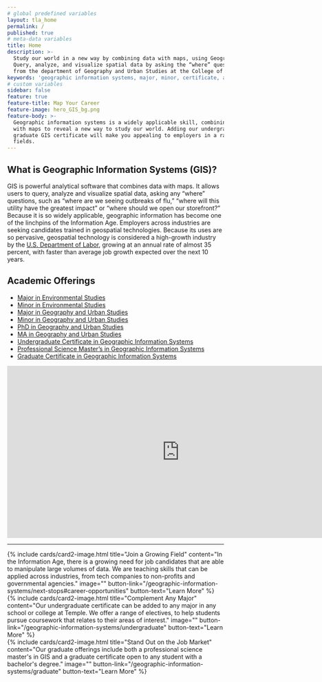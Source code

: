 ```yaml
---
# global predefined variables
layout: tla_home
permalink: /
published: true
# meta-data variables
title: Home
description: >-
  Study our world in a new way by combining data with maps, using Geographic Information Systems (GIS) at Temple University.
  Query, analyze, and visualize spatial data by asking the “where” questions, and earn a major, minor, or certificate 
  from the department of Geography and Urban Studies at the College of Liberal Arts.
keywords: 'geographic information systems, major, minor, certificate, academic offerings, psm, geography and urban studies'
# custom variables
sidebar: false
feature: true
feature-title: Map Your Career
feature-image: hero_GIS_bg.png
feature-body: >-
  Geographic information systems is a widely applicable skill, combining data
  with maps to reveal a new way to study our world. Adding our undergraduate or
  graduate GIS certificate will make you appealing to employers in a range of
  fields.
---
```

## What is Geographic Information Systems (GIS)?
GIS is powerful analytical software that combines data with maps. It allows users to query, analyze and visualize spatial data, asking any “where” questions, such as “where are we seeing outbreaks of flu,” “where will this utility have the greatest impact” or “where should we open our storefront?”  Because it is so widely applicable, geographic information has become one of the linchpins of the Information Age. Employers across industries are seeking candidates trained in geospatial technologies. Because its uses are so pervasive, geospatial technology is considered a high-growth industry by the [U.S. Department of Labor](https://www.doleta.gov/brg/indprof/geospatial_profile.cfm), growing at an annual rate of almost 35 percent, with faster than average job growth expected over the next 10 years.
 
## Academic Offerings
- [Major in Environmental Studies](http://bulletin.temple.edu/undergraduate/liberal-arts/environmental-studies/ba-environmental-studies/)
- [Minor in Environmental Studies](http://bulletin.temple.edu/undergraduate/liberal-arts/environmental-studies/ba-environmental-studies/)
- [Major in Geography and Urban Studies](http://bulletin.temple.edu/undergraduate/liberal-arts/geography-urban-studies/ba-geography-urban-studies/)
- [Minor in Geography and Urban Studies](http://bulletin.temple.edu/undergraduate/liberal-arts/geography-urban-studies/minor-geography-urban-studies/)
- [PhD in Geography and Urban Studies](http://bulletin.temple.edu/graduate/scd/cla/geography-urban-studies-phd/)
- [MA in Geography and Urban Studies](http://bulletin.temple.edu/graduate/scd/cla/geography-urban-studies-ma/)
- [Undergraduate Certificate in Geographic Information Systems](http://bulletin.temple.edu/undergraduate/liberal-arts/geography-urban-studies/certificate-geographic-information-systems/)
- [Professional Science Master’s in Geographic Information Systems](http://bulletin.temple.edu/graduate/scd/cla/geographic-information-systems-psm/)
- [Graduate Certificate in Geographic Information Systems](http://bulletin.temple.edu/graduate/scd/cla/geographic-information-systems-certificate/)
<iframe width="800" height="400" src="https://www.youtube.com/embed/Mlj-BvcAkxo" frameborder="0" allow="autoplay; encrypted-media" allowfullscreen></iframe>

___

<div class="row row-wide">
  <div class="col m12 l4">{% include cards/card2-image.html 
    title="Join a Growing Field" 
    content="In the Information Age, there is a growing need for job candidates that are able to manipulate large volumes of data. We are teaching skills that can be applied across industries, from tech companies to non-profits and governmental agencies." 
    image="" 
    button-link="/geographic-information-systems/next-stops#career-opportunities" 
    button-text="Learn More" %}
  </div>
  <div class="row row-wide">
    <div class="col m12 l4">{% include cards/card2-image.html 
      title="Complement Any Major" 
      content="Our undergraduate certificate can be added to any major in any school or college at Temple. We offer a range of electives, to help students pursue coursework that relates to their areas of interest." 
      image="" 
      button-link="/geographic-information-systems/undergraduate" 
      button-text="Learn More" %}
    </div>
    <div class="row row-wide">
      <div class="col m12 l4">{% include cards/card2-image.html 
        title="Stand Out on the Job Market" 
        content="Our graduate offerings include both a professional science master's in GIS and a graduate certificate open to any student with a bachelor's degree." 
        image="" 
        button-link="/geographic-information-systems/graduate" 
        button-text="Learn More" %}
      </div>
</div>
